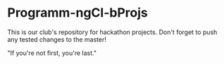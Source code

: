 # Programm-ngCl-bProjs

This is our club's repository for hackathon projects. Don't forget to push any tested changes to the master!

"If you're not first, you're last."
